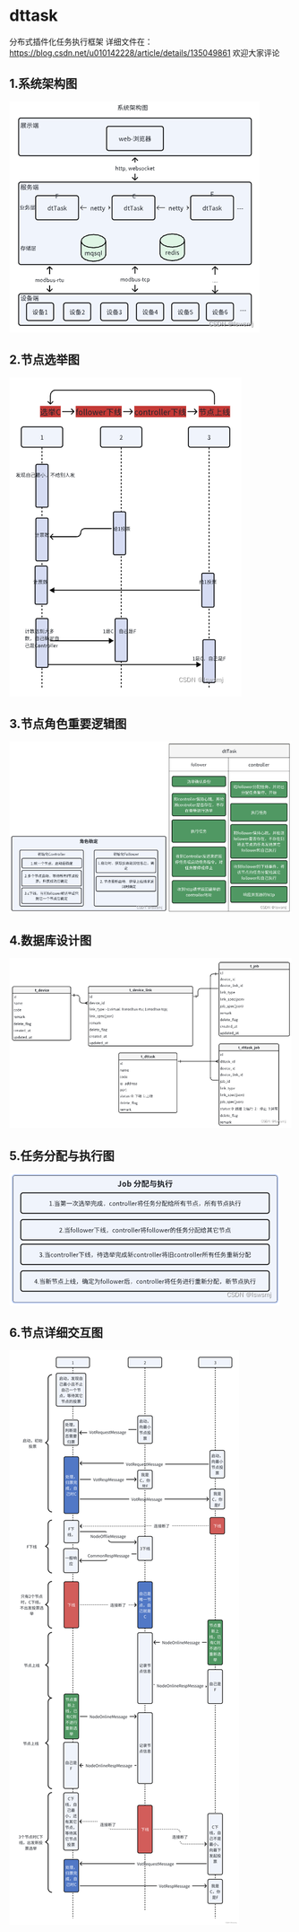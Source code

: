 # dttask
分布式插件化任务执行框架
详细文件在： https://blog.csdn.net/u010142228/article/details/135049861 欢迎大家评论

## 1.系统架构图
![binaryTree](./doc/images/系统架构图.png)

## 2.节点选举图
![binaryTree](./doc/images/选举.png)

## 3.节点角色重要逻辑图
![binaryTree](./doc/images/节点角色重要逻辑.png)

## 4.数据库设计图
![binaryTree](./doc/images/数据库设计.png)

## 5.任务分配与执行图
![binaryTree](./doc/images/任务分配与执行.png)

## 6.节点详细交互图
![binaryTree](./doc/images/节点详细交互图.png)


